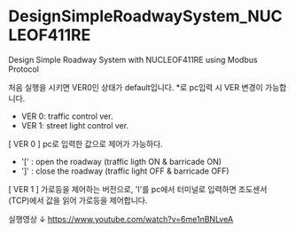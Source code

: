 # DesignSimpleRoadwaySystem_NUCLEOF411RE
Design Simple Roadway System with NUCLEOF411RE using Modbus Protocol


처음 실행을 시키면 VER0인 상태가 default입니다.
*로 pc입력 시 VER 변경이 가능합니다.
- VER 0: traffic control ver.
- VER 1: street light control ver.

[ VER 0 ]
pc로 입력한 값으로 제어가 가능하다.
- '[' : open the roadway (traffic ligth ON & barricade ON)
- ']' : close the roadway (traffic light OFF & barricade OFF)

[ VER 1 ]
가로등을 제어하는 버전으로,
'I'를 pc에서 터미널로 입력하면 조도센서(TCP)에서 값을 읽어 가로등을 제어합니다.


실행영상 ↓
https://www.youtube.com/watch?v=6me1nBNLveA

